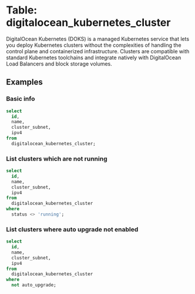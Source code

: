 # Table: digitalocean_kubernetes_cluster

DigitalOcean Kubernetes (DOKS) is a managed Kubernetes service that lets you deploy Kubernetes clusters without the complexities of handling the control plane and containerized infrastructure. Clusters are compatible with standard Kubernetes toolchains and integrate natively with DigitalOcean Load Balancers and block storage volumes.

## Examples

### Basic info

```sql
select
  id,
  name,
  cluster_subnet,
  ipv4
from
  digitalocean_kubernetes_cluster;
```

### List clusters which are not running

```sql
select
  id,
  name,
  cluster_subnet,
  ipv4
from
  digitalocean_kubernetes_cluster
where
  status <> 'running';
```

### List clusters where auto upgrade not enabled

```sql
select
  id,
  name,
  cluster_subnet,
  ipv4
from
  digitalocean_kubernetes_cluster
where
  not auto_upgrade;
```
